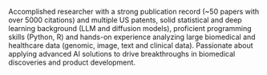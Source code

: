 Accomplished researcher with a strong publication record (~50 papers with over 5000 citations) and multiple US patents, solid statistical and deep learning background (LLM and diffusion models), proficient programming skills (Python, R) and hands-on experience analyzing large biomedical and healthcare data (genomic, image, text and clinical data). Passionate about applying advanced AI solutions to drive breakthroughs in biomedical discoveries and product development.